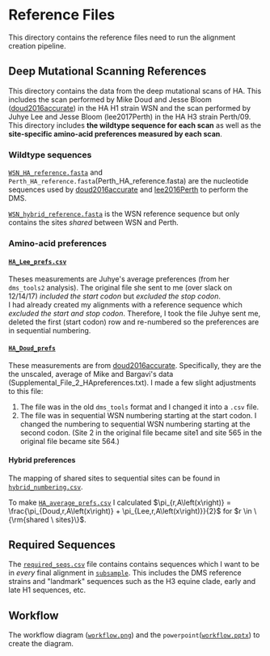 # Reference Files

This directory contains the reference files need to run the alignment creation pipeline.

## Deep Mutational Scanning References
This directory contains the data from the deep mutational scans of HA.
This includes the scan performed by Mike Doud and Jesse Bloom ([doud2016accurate](http://www.mdpi.com/1999-4915/8/6/155)) in the HA H1 strain WSN and the scan performed by Juhye Lee and Jesse Bloom (lee2017Perth) in the HA H3 strain Perth/09. This directory includes **the wildtype sequence for each scan** as well as the **site-specific amino-acid preferences measured by each scan**.

### Wildtype sequences
[`WSN_HA_reference.fasta`](WSN_HA_reference.fasta) and `Perth_HA_reference.fasta`(Perth_HA_reference.fasta) are the nucleotide sequences used by [doud2016accurate](http://www.mdpi.com/1999-4915/8/6/155) and [lee2016Perth]() to perform the DMS.

[`WSN_hybrid_reference.fasta`](WSN_hybrid_reference.fasta) is the WSN reference sequence but only contains the sites *shared* between WSN and Perth.


### Amino-acid preferences

#### [`HA_Lee_prefs.csv`](HA_Lee_prefs.csv)

Theses measurements are Juhye's average preferences (from her `dms_tools2` analysis).
The original file she sent to me (over slack on 12/14/17) *included the start codon* but *excluded the stop codon*.  
I had already created my alignments with a reference sequence which *excluded the start and stop codon*.
Therefore, I took the file Juhye sent me, deleted the first (start codon) row and re-numbered so the preferences are in sequential numbering.

#### [`HA_Doud_prefs`](HA_Doud_prefs.csv)

These measurements are from [doud2016accurate](http://www.mdpi.com/1999-4915/8/6/155).
Specifically, they are the the unscaled, average of Mike and Bargavi's data (Supplemental_File_2_HApreferences.txt).
I made a few slight adjustments to this file:   

1. The file was in the old `dms_tools` format and I changed it into a `.csv` file.   
2. The file was in sequential WSN numbering starting at the start codon. I changed the numbering to sequential WSN numbering starting at the second codon. (Site 2 in the original file became site1 and site 565 in the original file became site 564.)

#### Hybrid preferences

The mapping of shared sites to sequential sites can be found in [`hybrid_numbering.csv`](hybrid_numbering.csv).

To make [`HA_average_prefs.csv`](HA_average_prefs.csv) I calculated $\pi_{r,A\left(x\right)} = \frac{\pi_{Doud,r,A\left(x\right)} + \pi_{Lee,r,A\left(x\right)}}{2}$ for $r \in \{\rm{shared \ sites}\}$.

## Required Sequences

The [`required_seqs.csv`](required_seqs.csv) file contains contains sequences which I want to be in *every* final alignment in [`subsample`](../subsample/). This includes the DMS reference strains and "landmark" sequences such as the H3 equine clade, early and late H1 sequences, etc.

## Workflow

The workflow diagram ([`workflow.png`](workflow.png)) and the `powerpoint`([`workflow.pptx`](workflow.pptx)) to create the diagram.  
